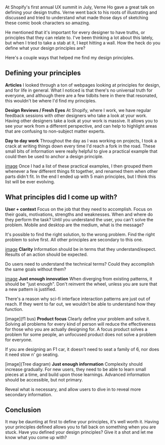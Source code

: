 At Shopify's first annual UX summit in July, Verne Ho gave a great talk on defining your design truths. Verne went back to his roots of illustrating and discussed and tried to understand what made those days of sketching these comic book characters so amazing. 

He mentioned that it's important for every designer to have truths, or principles that they can relate to. I've been thinking a lot about this lately, but when I tried to take a stab at it, I kept hitting a wall. How the heck do you define what your design principles are?

Here's a couple ways that helped me find my design principles.  

Defining your principles
---
**Articles** 
I looked through a ton of webpages looking at principles for design, and for life in general. What I noticed is that there's no universal truth for everyone, and although there are a few tidbits here in there that resonated, this wouldn't be where I'd find my principles.

**Design Reviews / Fresh Eyes**
At Shopify, where I work, we have regular feedback sessions with other designers who take a look at your work. Having other designers take a look at your work is massive. It allows you to see your work from a different perspective, and can help to highlight areas that are confusing to non-subject matter experts.

**Day to day work**
Throughout the day as I was working on projects, I took a crack at writing things down every time I'd reach a fork in the road. These small bits of information were really helpful to give a practical example that could then be used to anchor a design principle.

[image](BOOK)
Once I had a list of these practical examples, I then grouped them whenever a few different things fit together, and renamed them when other parts didn't fit. In the end I ended up with 5 main principles, but I think this list will be ever evolving.

What principles did I come up with?
---
**User + context**
Focus on the job that they need to accomplish. Focus on their goals, motivations, strengths and weaknesses. When and where do they perform the task? Until you understand the user, you can't solve the problem. Mobile and desktop are the medium, what is the message? 

It's possible to find the right solution, to the wrong problem. Find the right problem to solve first. All other principles are secondary to this one.

[image](Glasses)
**Clarity**
Information should be in terms that they understand/expect. Results of an action should be expected.

Do users need to understand the technical terms? Could they accomplish the same goals without them?

[image](leapfrog)
**Just enough innovation**
When diverging from existing patterns, it should be "just enough". Don't reinvent the wheel, unless you are sure that a new pattern is justified.

There's a reason why sci-fi interface interaction patterns are just out of reach. If they went to far out, we wouldn't be able to understand how they function.

[image](f1 bus)
**Product focus**
Clearly define your problem and solve it. Solving all problems for every kind of person will reduce the effectiveness for those who you are actually designing for. A focus product solves a problem for some people, an unfocused product does not solve a problem for everyone.

If you are designing an F1 car, it doesn't need to seat a family of 6, nor does it need stow n' go seating.

[image](Tree diagram)
**Just enough information**
Complexity should increase gradually. For new users, they need to be able to learn small pieces at a time, and build upon those learnings. Advanced information should be accessible, but not primary. 

Reveal what is necessary, and allow users to dive in to reveal more secondary information. 

Conclusion
---

It may be daunting at first to define your principles, it's well worth it. Having your principles defined allows you to fall back on something when you are stuck. Have you defined your design principles? Give it a shot and let me know what you come up with?








